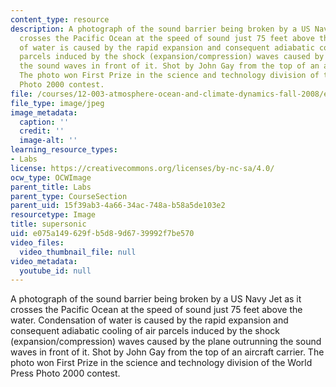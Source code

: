```yaml
---
content_type: resource
description: A photograph of the sound barrier being broken by a US Navy Jet as it
  crosses the Pacific Ocean at the speed of sound just 75 feet above the water. Condensation
  of water is caused by the rapid expansion and consequent adiabatic cooling of air
  parcels induced by the shock (expansion/compression) waves caused by the plane outrunning
  the sound waves in front of it. Shot by John Gay from the top of an aircraft carrier.
  The photo won First Prize in the science and technology division of the World Press
  Photo 2000 contest.
file: /courses/12-003-atmosphere-ocean-and-climate-dynamics-fall-2008/e075a149629fb5d89d6739992f7be570_supersonic.jpg
file_type: image/jpeg
image_metadata:
  caption: ''
  credit: ''
  image-alt: ''
learning_resource_types:
- Labs
license: https://creativecommons.org/licenses/by-nc-sa/4.0/
ocw_type: OCWImage
parent_title: Labs
parent_type: CourseSection
parent_uid: 15f39ab3-4a66-34ac-748a-b58a5de103e2
resourcetype: Image
title: supersonic
uid: e075a149-629f-b5d8-9d67-39992f7be570
video_files:
  video_thumbnail_file: null
video_metadata:
  youtube_id: null
---
```

A photograph of the sound barrier being broken by a US Navy Jet as it crosses the Pacific Ocean at the speed of sound just 75 feet above the water. Condensation of water is caused by the rapid expansion and consequent adiabatic cooling of air parcels induced by the shock (expansion/compression) waves caused by the plane outrunning the sound waves in front of it. Shot by John Gay from the top of an aircraft carrier. The photo won First Prize in the science and technology division of the World Press Photo 2000 contest.